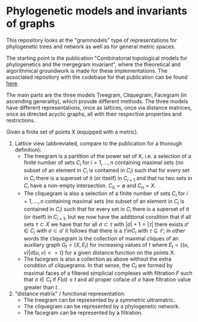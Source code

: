 # Phylogenetic models and invariants of graphs
 This repository looks at the "grammodels" type of representations for phylogenetic trees and network as well as for general metric spaces.

 The starting point is the publication "Combinatorial topological models for phylogenetics and the mergegram invariant", where the theoretical and algorithmical groundwork is made for these implementations. The associated repository with the codebase for that publication can be found [here](https://github.com/janfsenge/Combinatorial-Models-for-Phylogenetics).

The main parts are the three models Treegram, Cliquegram, Facegram (in ascending generality), which provide different methods. The three models have different representations, once as lattices, once via distance matrices, once as directed acyclic graphs, all with their respective properties and restrictions. 

Given a finite set of points X (equipped with a metric).
1) Lattice view (abbreviated, compare to the publication for a thorough definition):
    * The treegram is a partition of the power set of X, i.e. a selection of a finite number of sets $C_i$ for $i=1,..., n$ containing maximal sets (no subset of an element in $C_i$ is contained in $C_i$) such that for every set in $C_i$ there is a superset of it (or itself) in $C_{i+1}$ and that no two sets in $C_i$ have a non-empty intersection. $C_0 = \emptyset$ and $C_n =X$.
    * The cliquegram is also a selection of a finite number of sets $C_i$ for $i=1,..., n$ containing maximal sets (no subset of an element in $C_i$ is contained in $C_i$) such that for every set in $C_i$ there is a superset of it (or itself) in $C_{i+1}$, but we now have the additional condition that if all sets $\tau \subset X$ we have that for all  $\sigma \subset \tau$ with $|\sigma|+1=|\tau|$ there exists $\sigma' \in C_i$ with $\sigma \subset \sigma '$ it follows that there is a $\tau' in C_i$ with $\tau \subseteq \tau '$; in other words the cliquegram is the collection of maximal cliques of an auxiliary graph $G_t=(X,E_t)$ for increasing values of $t$ where $E_t = \{ (u,v) | d(u,v) <= t\}$ for a given distance function on the points X.
    * The facegram is also a collection as above without the extra condition of cliquegrams. In that sense, the $C_t$ are formed by maximal faces of a filtered simplicial complexes with filtration $F$ such that $\sigma \in C_t$ if $F(\sigma) \leq t$ and all proper coface of $\sigma$ have filtration value greater than $t$.
2) "distance matrix" / functional representation:
    * The treegram can be represented by a symmetric ultramatric.
    * The cliquegram can be represented by a phylogenetic network.
    * The facegram can be represented by a filtration.
